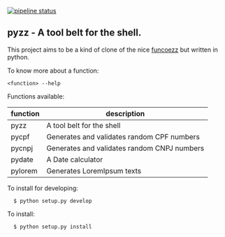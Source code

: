 [![pipeline status](https://travis-ci.org/faustovaz/pyzz.svg?branch=master)](https://travis-ci.org/faustovaz/pyzz)

pyzz - A tool belt for the shell.
---------------------------------

This project aims to be a kind of clone of the nice [funcoezz](https://github.com/funcoeszz/funcoeszz)
but written in python.

To know more about a function:

```
<function> --help
```

Functions available:

| function | description |
-----------|--------------
pyzz | A tool belt for the shell
pycpf | Generates and validates random CPF numbers
pycnpj | Generates and validates random CNPJ numbers
pydate | A Date calculator
pylorem | Generates LoremIpsum texts

To install for developing:

```
  $ python setup.py develop
```

To install:

```
  $ python setup.py install
```
